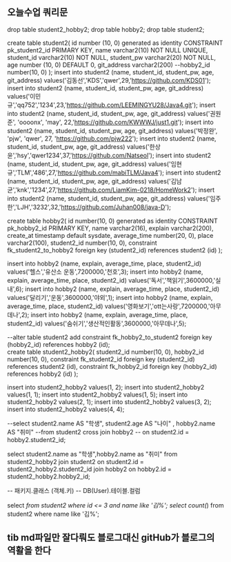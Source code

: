 ## 오늘수업 쿼리문
drop table student2_hobby2;
drop table hobby2;
drop table student2;



create table student2(
id number (10, 0) generated as identity CONSTRAINT pk_student2_id PRIMARY KEY,
name varchar2(10) NOT NULL UNIQUE,
student_id varchar2(10) NOT NULL,
student_pw varchar2(20) NOT NULL,
age number (10, 0) DEFAULT 0,
git_address varchar2(200)
--hobby2_id number(10, 0) 
);
insert into student2 (name, student_id, student_pw, age, git_address) values('김동선','KDS','qwer',29,'https://github.com/KDS01');
insert into student2 (name, student_id, student_pw, age, git_address) values('이민규','qq752','1234',23,'https://github.com/LEEMINGYU28/Java4.git');
insert into student2 (name, student_id, student_pw, age, git_address) values('권원준', 'oooonx', 'may', 22,'https://github.com/KWWWJ/just1.git');
insert into student2 (name, student_id, student_pw, age, git_address) values('박정완', 'pjw', 'qwer', 27, 'https://github.com/pjw222');
insert into student2 (name, student_id, student_pw, age, git_address) values('한상윤','hsy','qwer1234',37,'https://github.com/Natseol');
insert into student2 (name, student_id, student_pw, age, git_address) values('임현규','TLM','486',27,'https://github.com/mabiTLM/Java4');
insert into student2 (name, student_id, student_pw, age, git_address) values('김남균','knk','1234',27,'https://github.com/LiamKim-0218/HomeWork2');
insert into student2 (name, student_id, student_pw, age, git_address) values('임주한','LJH','3232',32,'https://github.com/Juhan008/java-D');

create table hobby2(
id number(10, 0) generated as identity CONSTRAINT pk_hobby2_id PRIMARY KEY,
name varchar2(16),
explain varchar2(200),
create_at timestamp default sysdate,
average_time number(20, 0),
place varchar2(100),
student2_id number(10, 0),
constraint fk_student2_to_hobby2 foreign key (student2_id) references student2 (id)
); 

insert into hobby2 (name, explain, average_time, place, student2_id) values('헬스','유산소 운동',7200000,'천호',3);
insert into hobby2 (name, explain, average_time, place, student2_id) values('독서','책읽기',3600000,'실내',6);
insert into hobby2 (name, explain, average_time, place, student2_id) values('달리기','운동',3600000,'야외',1);
insert into hobby2 (name, explain, average_time, place, student2_id) values('영화보기','ott는사랑',7200000,'아무데나',2);
insert into hobby2 (name, explain, average_time, place, student2_id) values('숨쉬기','생산적인활동',3600000,'아무데나',5);

--alter table student2 add constraint fk_hobby2_to_student2 foreign key (hobby2_id) references hobby2 (id);   
create table student2_hobby2(
    student2_id number(10, 0),
    hobby2_id number(10, 0),
    constraint fk_student2_id foreign key (student2_id) references student2 (id),
    constraint fk_hobby2_id foreign key (hobby2_id) references hobby2 (id)
);

insert into student2_hobby2 values(1, 2);
insert into student2_hobby2 values(1, 1);
insert into student2_hobby2 values(1, 5);
insert into student2_hobby2 values(2, 1);
insert into student2_hobby2 values(3, 2);
insert into student2_hobby2 values(4, 4);



--select student2.name AS "학생", student2.age AS "나이" , hobby2.name AS "취미"
--from student2 cross join hobby2 -- on student2.id = hobby2.student2_id;

select student2.name as "학생",hobby2.name as "취미" from student2_hobby2
join student2 on student2.id = student2_hobby2.student2_id
join hobby2 on hobby2.id = student2_hobby2.hobby2_id;

-- 패키지.클래스 (객체.키) 
-- DB(User).테이블.컬럼

select *from student2 where  id <= 3 and name like '김%';
select count(*) from student2 where name like '김%';

## tib md파일만 잘다뤄도 블로그대신 gitHub가 블로그의 역활을 한다
